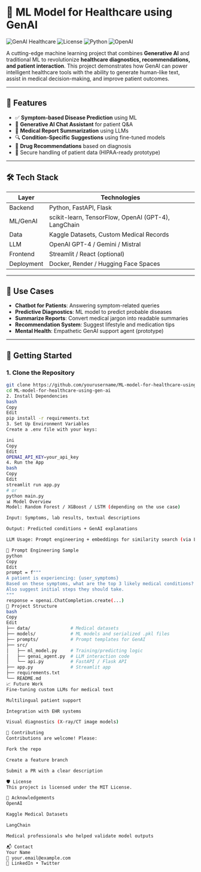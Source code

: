 # 🧠 ML Model for Healthcare using GenAI

![GenAI Healthcare](https://img.shields.io/badge/AI-Healthcare-blueviolet) ![License](https://img.shields.io/github/license/yourusername/ML-model-for-healthcare-using-gen-ai) ![Python](https://img.shields.io/badge/Python-3.10+-blue?logo=python) ![OpenAI](https://img.shields.io/badge/OpenAI-API-green)

A cutting-edge machine learning project that combines **Generative AI** and traditional ML to revolutionize **healthcare diagnostics, recommendations, and patient interaction**. This project demonstrates how GenAI can power intelligent healthcare tools with the ability to generate human-like text, assist in medical decision-making, and improve patient outcomes.

---

## 📌 Features

- ✅ **Symptom-based Disease Prediction** using ML
- 🤖 **Generative AI Chat Assistant** for patient Q&A
- 📄 **Medical Report Summarization** using LLMs
- 🔍 **Condition-Specific Suggestions** using fine-tuned models
- 💊 **Drug Recommendations** based on diagnosis
- 🔐 Secure handling of patient data (HIPAA-ready prototype)

---

## 🛠️ Tech Stack

| Layer        | Technologies |
|--------------|--------------|
| Backend      | Python, FastAPI, Flask |
| ML/GenAI     | scikit-learn, TensorFlow, OpenAI (GPT-4), LangChain |
| Data         | Kaggle Datasets, Custom Medical Records |
| LLM          | OpenAI GPT-4 / Gemini / Mistral |
| Frontend     | Streamlit / React (optional) |
| Deployment   | Docker, Render / Hugging Face Spaces |

---

## 🧪 Use Cases

- **Chatbot for Patients**: Answering symptom-related queries
- **Predictive Diagnostics**: ML model to predict probable diseases
- **Summarize Reports**: Convert medical jargon into readable summaries
- **Recommendation System**: Suggest lifestyle and medication tips
- **Mental Health**: Empathetic GenAI support agent (prototype)

---

## 🚀 Getting Started

### 1. Clone the Repository
```bash
git clone https://github.com/yourusername/ML-model-for-healthcare-using-gen-ai.git
cd ML-model-for-healthcare-using-gen-ai
2. Install Dependencies
bash
Copy
Edit
pip install -r requirements.txt
3. Set Up Environment Variables
Create a .env file with your keys:

ini
Copy
Edit
OPENAI_API_KEY=your_api_key
4. Run the App
bash
Copy
Edit
streamlit run app.py
# or
python main.py
📊 Model Overview
Model: Random Forest / XGBoost / LSTM (depending on the use case)

Input: Symptoms, lab results, textual descriptions

Output: Predicted conditions + GenAI explanations

LLM Usage: Prompt engineering + embeddings for similarity search (via LangChain or FAISS)

🧠 Prompt Engineering Sample
python
Copy
Edit
prompt = f"""
A patient is experiencing: {user_symptoms}
Based on these symptoms, what are the top 3 likely medical conditions?
Also suggest initial steps they should take.
"""
response = openai.ChatCompletion.create(...)
📁 Project Structure
bash
Copy
Edit
├── data/               # Medical datasets
├── models/             # ML models and serialized .pkl files
├── prompts/            # Prompt templates for GenAI
├── src/
│   ├── ml_model.py     # Training/predicting logic
│   ├── genai_agent.py  # LLM interaction code
│   └── api.py          # FastAPI / Flask API
├── app.py              # Streamlit app
├── requirements.txt
└── README.md
📈 Future Work
Fine-tuning custom LLMs for medical text

Multilingual patient support

Integration with EHR systems

Visual diagnostics (X-ray/CT image models)

🤝 Contributing
Contributions are welcome! Please:

Fork the repo

Create a feature branch

Submit a PR with a clear description

🛡️ License
This project is licensed under the MIT License.

🙌 Acknowledgements
OpenAI

Kaggle Medical Datasets

LangChain

Medical professionals who helped validate model outputs

📬 Contact
Your Name
📧 your.email@example.com
🔗 LinkedIn • Twitter
